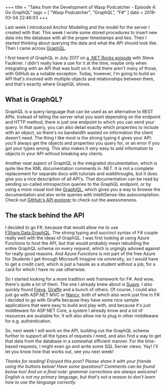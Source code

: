 +++
title = "Tales from the Development of Wasp Podcatcher - Episode 4: Go GraphQL"
tags = [ "Wasp Podcatcher", "GraphQL", "F#" ]
date = 2018-03-04 22:46:03
+++


Last week I introduced Anchor Modeling and the model for the server I created with that. This week I wrote some stored procedures to insert new data into the database with all the proper timestamps and ties. Then I started thinking about querying the data and what the API should look like. Then I came across [GraphQL](https://graphql.org).

I first heard of GraphQL in July 2017 on [a .NET Rocks episode](https://dotnetrocks.com/?show=1462) with Steve Faulkner. I didn't really have a use for it at the time, maybe only when integrating with an API that was built on it. And there aren't many of those, with GitHub as a notable exception. Today, however, I'm going to build an API that's involved with multiple objects and relationships between them, and that's exactly where GraphQL shines.


## What is GraphQL?
GraphQL is a query-language that can be used as an alternative to REST APIs. Instead of telling the server what you want depending on the endpoint and HTTP method, there is just one endpoint to which you can send your query. In that query, you can also detail exactly which properties to include with an object, so there's no bandwidth wasted on information the client doesn't need. The thing I like most is the strong typing it gives your API: you'll always get the objects and properties you query for, or an error if you got your types wrong. This also makes it very easy to add information to objects in your API without breaking any clients.

Another neat aspect of GraphQL is the integrated documentation, which is quite like the XML documentation comments in .NET. It is not a complete replacement for separate docs with tutorials and walkthroughs, but it does give you a nice description of all API's. That documentation can be read by sending so-called introspection queries to the GraphQL endpoint, or by using a more visual tool like [Graph*i*QL](https://github.com/graphql/graphiql), which gives you a way to browse the documentation and also write queries with IntelliSense-like autocompletion. Check out [GitHub's API explorer](https://developer.github.com/v4/explorer/) to check out the awesomeness.

## The stack behind the API
I decided to go F#, because that would allow me to use [FSharp.Data.GraphQL](https://fsprojects.github.io/FSharp.Data.GraphQL/). The strong typing and succinct syntax of F# couple really well with the ideas of GraphQL. I was first looking at using Azure Functions to host the API, but that would probably mean rebuilding the entire GraphQL schema on every request, which is urgingly advised against for really good reasons. And Azure Functions is not part of the free Azure for Students I get through Microsoft Imagine via university, so I would have to get a credit card, which is just a hassle as a student without a job, for a card for which I have no use otherwise.

So I started looking for a more tradition web framework for F#. And wow, there's quite a lot of them. The one I already knew about is [Suave](https://suave.io/). I also quickly found [Freya](https://freya.io/), [Giraffe](https://github.com/giraffe-fsharp/giraffe) and a bunch of others. Of course, I could also just go with ASP.NET MVC or [Nancy](http://nancyfx.org/), both of which also work just fine in F#. I decided to go with Giraffe because they have some nice sample applications that were easy to build and play with, and because it's just middleware for ASP.NET Core, a system I already know and a lot of resources are available for. It will also allow me to plug in other middleware for e.g. authentication.

So, next week I will work on the API, building out the GraphQL schema further to support all the types of requests I need, and also find a way to get that data from the database in a somewhat efficient manner. For the time-based requests, I might even go and write some SQL Server views. Yay! I'll let you know how that works out, see you next week!

*Thanks for reading! Enjoyed this post? Please share it with your friends using the buttons below! Have some questions? Comments can be found below too! And on a final note: grammar corrections are always welcome! English is not my primary language, but that's not a reason to don't learn how to use the language correctly.*